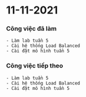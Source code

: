 # 11-11-2021

### Công việc đã làm

```
- Làm lab tuần 5
- Cài hệ thống Load Balanced
- Cài đặt mô hình tuần 5
```

### Công việc tiếp theo

```
- Làm lab tuần 5
- Cài hệ thống Load Balanced
- Cài đặt mô hình tuần 5
```
